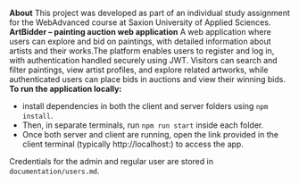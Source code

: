 **About**
This project was developed as part of an individual study assignment for the WebAdvanced course at Saxion University of Applied Sciences.
**ArtBidder – painting auction web application**
A web application where users can explore and bid on paintings, with detailed information about artists and their works.The platform enables users to register and log in, with authentication handled securely using JWT. Visitors can search and filter paintings, view artist profiles, and explore related artworks, while authenticated users can place bids in auctions and view their winning bids.
**To run the application locally:**
- install dependencies in both the client and server folders using `npm install`.
- Then, in separate terminals, run `npm run start` inside each folder.
- Once both server and client are running, open the link provided in the client terminal (typically http://localhost:) to access the app.

Credentials for the admin and regular user are stored in `documentation/users.md`.





